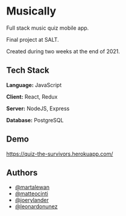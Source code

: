# Musically

Full stack music quiz mobile app.

Final project at SALT.

Created during two weeks at the end of 2021.

## Tech Stack

**Language:** JavaScript

**Client:** React, Redux

**Server:** NodeJS, Express

**Database:** PostgreSQL

## Demo

https://quiz-the-survivors.herokuapp.com/

## Authors

- [@martalewan](https://github.com/martalewan)
- [@matteocinti](https://github.com/MatteoCinti)
- [@joerylander](https://github.com/joerylander)
- [@leonardonunez](https://github.com/leonardo-nunez)
